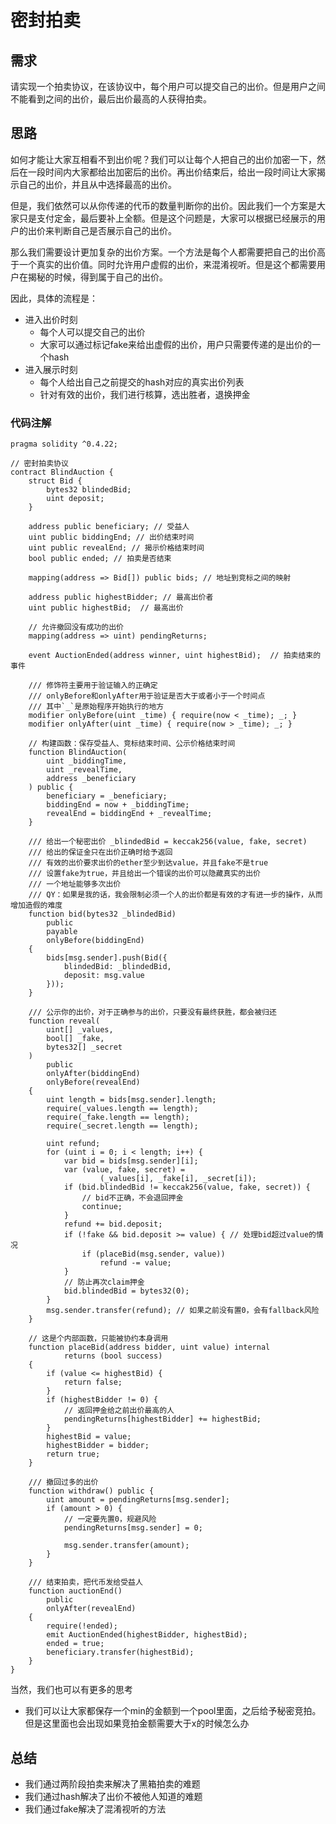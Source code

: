 # 密封拍卖


## 需求

请实现一个拍卖协议，在该协议中，每个用户可以提交自己的出价。但是用户之间不能看到之间的出价，最后出价最高的人获得拍卖。

## 思路

如何才能让大家互相看不到出价呢？我们可以让每个人把自己的出价加密一下，然后在一段时间内大家都给出加密后的出价。再出价结束后，给出一段时间让大家揭示自己的出价，并且从中选择最高的出价。

但是，我们依然可以从你传递的代币的数量判断你的出价。因此我们一个方案是大家只是支付定金，最后要补上全额。但是这个问题是，大家可以根据已经展示的用户的出价来判断自己是否展示自己的出价。

那么我们需要设计更加复杂的出价方案。一个方法是每个人都需要把自己的出价高于一个真实的出价值。同时允许用户虚假的出价，来混淆视听。但是这个都需要用户在揭秘的时候，得到属于自己的出价。

因此，具体的流程是：
- 进入出价时刻
  - 每个人可以提交自己的出价
  - 大家可以通过标记fake来给出虚假的出价，用户只需要传递的是出价的一个hash
- 进入展示时刻
  - 每个人给出自己之前提交的hash对应的真实出价列表
  - 针对有效的出价，我们进行核算，选出胜者，退换押金

### 代码注解

```solidity
pragma solidity ^0.4.22;

// 密封拍卖协议
contract BlindAuction {
    struct Bid {
        bytes32 blindedBid;
        uint deposit;
    }

    address public beneficiary; // 受益人
    uint public biddingEnd; // 出价结束时间
    uint public revealEnd; // 揭示价格结束时间
    bool public ended; // 拍卖是否结束

    mapping(address => Bid[]) public bids; // 地址到竞标之间的映射

    address public highestBidder; // 最高出价者
    uint public highestBid;  // 最高出价

    // 允许撤回没有成功的出价
    mapping(address => uint) pendingReturns;

    event AuctionEnded(address winner, uint highestBid);  // 拍卖结束的事件

    /// 修饰符主要用于验证输入的正确定
    /// onlyBefore和onlyAfter用于验证是否大于或者小于一个时间点
    /// 其中`_`是原始程序开始执行的地方
    modifier onlyBefore(uint _time) { require(now < _time); _; }
    modifier onlyAfter(uint _time) { require(now > _time); _; }

    // 构建函数：保存受益人、竞标结束时间、公示价格结束时间
    function BlindAuction(
        uint _biddingTime,
        uint _revealTime,
        address _beneficiary
    ) public {
        beneficiary = _beneficiary;
        biddingEnd = now + _biddingTime;
        revealEnd = biddingEnd + _revealTime;
    }

    /// 给出一个秘密出价 _blindedBid = keccak256(value, fake, secret)
    /// 给出的保证金只在出价正确时给予返回
    /// 有效的出价要求出价的ether至少到达value，并且fake不是true
    /// 设置fake为true，并且给出一个错误的出价可以隐藏真实的出价
    /// 一个地址能够多次出价
    /// QY：如果是我的话，我会限制必须一个人的出价都是有效的才有进一步的操作，从而增加造假的难度
    function bid(bytes32 _blindedBid)
        public
        payable
        onlyBefore(biddingEnd)
    {
        bids[msg.sender].push(Bid({
            blindedBid: _blindedBid,
            deposit: msg.value
        }));
    }

    /// 公示你的出价，对于正确参与的出价，只要没有最终获胜，都会被归还
    function reveal(
        uint[] _values,
        bool[] _fake,
        bytes32[] _secret
    )
        public
        onlyAfter(biddingEnd)
        onlyBefore(revealEnd)
    {
        uint length = bids[msg.sender].length;
        require(_values.length == length);
        require(_fake.length == length);
        require(_secret.length == length);

        uint refund;
        for (uint i = 0; i < length; i++) {
            var bid = bids[msg.sender][i];
            var (value, fake, secret) =
                    (_values[i], _fake[i], _secret[i]);
            if (bid.blindedBid != keccak256(value, fake, secret)) {
                // bid不正确，不会退回押金
                continue;
            }
            refund += bid.deposit;
            if (!fake && bid.deposit >= value) { // 处理bid超过value的情况
                if (placeBid(msg.sender, value))
                    refund -= value;
            }
            // 防止再次claim押金
            bid.blindedBid = bytes32(0);
        }
        msg.sender.transfer(refund); // 如果之前没有置0，会有fallback风险
    }

    // 这是个内部函数，只能被协约本身调用
    function placeBid(address bidder, uint value) internal
            returns (bool success)
    {
        if (value <= highestBid) {
            return false;
        }
        if (highestBidder != 0) {
            // 返回押金给之前出价最高的人
            pendingReturns[highestBidder] += highestBid;
        }
        highestBid = value;
        highestBidder = bidder;
        return true;
    }

    /// 撤回过多的出价
    function withdraw() public {
        uint amount = pendingReturns[msg.sender];
        if (amount > 0) {
            // 一定要先置0，规避风险
            pendingReturns[msg.sender] = 0;

            msg.sender.transfer(amount);
        }
    }

    /// 结束拍卖，把代币发给受益人
    function auctionEnd()
        public
        onlyAfter(revealEnd)
    {
        require(!ended);
        emit AuctionEnded(highestBidder, highestBid);
        ended = true;
        beneficiary.transfer(highestBid);
    }
}
```

当然，我们也可以有更多的思考
- 我们可以让大家都保存一个min的金额到一个pool里面，之后给予秘密竞拍。但是这里面也会出现如果竞拍金额需要大于x的时候怎么办

## 总结

- 我们通过两阶段拍卖来解决了黑箱拍卖的难题
- 我们通过hash解决了出价不被他人知道的难题
- 我们通过fake解决了混淆视听的方法
